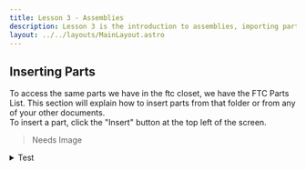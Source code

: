 ```yaml
---
title: Lesson 3 - Assemblies
description: Lesson 3 is the introduction to assemblies, importing parts, and basic mates.
layout: ../../layouts/MainLayout.astro
---
```

## Inserting Parts
To access the same parts we have in the ftc closet, we have the FTC Parts List. This section will explain how to insert parts from that folder or from any of your other documents.  
To insert a part, click the "Insert" button at the top left of the screen.
> Needs Image  
<details><summary>Test</summary>
  test test test
<details>

## Mates/Constraints
### Fasten Mate
Mate but basic.

### Revolute Mate
Mate but spinny.
